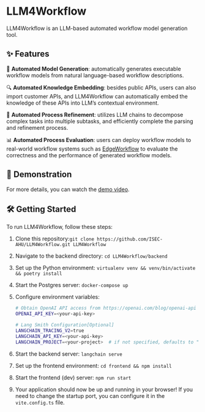 # LLM4Workflow

LLM4Workflow is an LLM-based automated workflow model generation tool.

## ✨ Features

🤖  **Automated Model Generation**: automatically generates executable workflow models from natural language-based workflow descriptions.

🔍 **Automated Knowledge Embedding**: besides public APIs, users can also import customer APIs, and LLM4Workflow can automatically embed the knowledge of these APIs into LLM’s contextual environment.

🔄  **Automated Process Refinement**: utilizes LLM chains to decompose complex tasks into multiple subtasks, and efficiently complete the parsing and refinement process.

📊 **Automated Process Evaluation**: users can deploy workflow models to real-world workflow systems such as [EdgeWorkflow](https://github.com/ISEC-AHU/EdgeWorkflow) to evaluate the correctness and the performance of generated workflow models.

## 🎥 Demonstration

For more details, you can watch the [demo video]().

## 🛠️ Getting Started

To run LLM4Workflow, follow these steps:

1. Clone this repository:`git clone https://github.com/ISEC-AHU/LLM4Workflow.git LLM4Workflow`

2. Navigate to the backend directory: `cd LLM4Workflow/backend`

3. Set up the Python  environment: `virtualenv venv && venv/bin/activate && poetry install`

4. Start the Postgres server: `docker-compose up`

5. Configure environment variables:

   ```sh
   # Obtain OpenAI API access from https://openai.com/blog/openai-api
   OPENAI_API_KEY=<your-api-key>
   
   # Lang Smith Configuration[Optional]
   LANGCHAIN_TRACING_V2=true
   LANGCHAIN_API_KEY=<your-api-key>
   LANGCHAIN_PROJECT=<your-project>  # if not specified, defaults to "default"
   ```

6. Start the backend server: `langchain serve`

7. Set up the frontend environment: `cd frontend && npm install`

8. Start the frontend (dev) server: `npm run start`

9. Your application should now be up and running in your browser! If you need to change the startup port, you can configure it in the `vite.config.ts` file.
